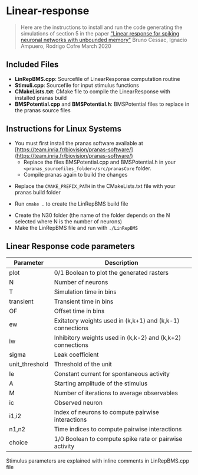 # Linear-response

> Here are the instructions to install and run the code generating the simulations of section 5 in the paper ["Linear response for spiking neuronal networks with
> unbounded memory"](https://arxiv.org/abs/1704.05344)
> Bruno Cessac, Ignacio Ampuero, Rodrigo Cofre
> March 2020

## Included Files

* **LinRepBMS.cpp**: Sourcefile of LinearResponse computation routine
* **Stimuli.cpp**: Sourcefile for input stimulus functions
* **CMakeLists.txt**: CMake file to compile the LinearResponse with installed pranas build
* **BMSPotential.cpp** and **BMSPotential.h**: BMSPotential files to replace in the pranas source files

## Instructions for Linux Systems

* You must first install the pranas software available at [https://team.inria.fr/biovision/pranas-software/](https://team.inria.fr/biovision/pranas-software/)
  * Replace the files BMSPotential.cpp and BMSPotential.h in your ```<pranas_sourcefiles_folder>/src/pranasCore``` folder.
  * Compile pranas again to build the changes

- Replace the ```CMAKE_PREFIX_PATH``` in the CMakeLists.txt file with your pranas build folder
* Run ```cmake .``` to create the LinRepBMS build file
- Create the N30 folder (the name of the folder depends on the N selected where N is the number of neurons)
- Make the LinRepBMS file and run with ```./LinRepBMS```

## Linear Response code parameters

| Parameter | Description |
| --------- | ----------- |
|plot | 0/1 Boolean to plot the generated rasters|
|N | Number of neurons|
|T | Simulation time in bins|
|transient | Transient time in bins|
|OF | Offset time in bins|
|ew | Exitatory weights used in (k,k+1) and (k,k-1) connections|
|iw | Inhibitory weights used in (k,k-2) and (k,k+2) connections|
|sigma | Leak coefficient|
|unit_threshold | Threshold of the unit|
|Ie | Constant current for spontaneous activity|
|A | Starting amplitude of the stimulus|
|M | Number of iterations to average observables|
|ic | Observed neuron|
|i1,i2 | Index of neurons to compute pairwise interactions|
|n1,n2 | Time indices to compute pairwise interactions|
|choice | 1/0 Boolean to compute spike rate or pairwise activity|



Stimulus parameters are explained with inline comments in LinRepBMS.cpp file
